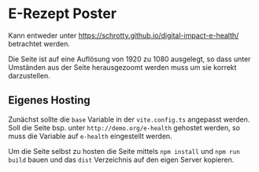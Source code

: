 # E-Rezept Poster

Kann entweder unter https://schrotty.github.io/digital-impact-e-health/ betrachtet werden.

Die Seite ist auf eine Auflösung von 1920 zu 1080 ausgelegt, so dass unter Umständen aus der Seite herausgezoomt werden muss um sie korrekt darzustellen.

## Eigenes Hosting
Zunächst sollte die ```base``` Variable in der ``vite.config.ts`` angepasst werden.
Soll die Seite bsp. unter ``http://demo.org/e-health`` gehostet werden, so muss die Variable auf `e-health` eingestellt werden.

Um die Seite selbst zu hosten die Seite mittels ``npm install`` und ``npm run build`` bauen und das ``dist`` Verzeichnis auf den eigen Server kopieren.

